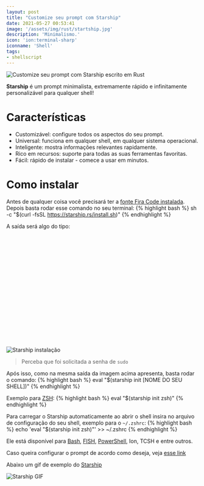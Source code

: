 ```yaml
---
layout: post
title: "Customize seu prompt com Starship"
date: 2021-05-27 00:53:41
image: '/assets/img/rust/startship.jpg'
description: 'Minimalismo.'
icon: 'ion:terminal-sharp'
iconname: 'Shell'
tags:
- shellscript
---
```


![Customize seu prompt com Starship escrito em Rust](/assets/img/rust/startship.jpg)

**Starship** é um prompt minimalista, extremamente rápido e infinitamente personalizável para qualquer shell!

# Características
+ Customizável: configure todos os aspectos do seu prompt.
+ Universal: funciona em qualquer shell, em qualquer sistema operacional.
+ Inteligente: mostra informações relevantes rapidamente.
+ Rico em recursos: suporte para todas as suas ferramentas favoritas.
+ Fácil: rápido de instalar - comece a usar em minutos.

# Como instalar
Antes de qualquer coisa você precisará ter a [fonte Fira Code instalada](https://github.com/terroo/fonts). Depois basta rodar esse comando no seu terminal:
{% highlight bash %}
sh -c "$(curl -fsSL https://starship.rs/install.sh)"
{% endhighlight %}

A saída será algo do tipo:

<!-- QUADRADO -->
<script async src="//pagead2.googlesyndication.com/pagead/js/adsbygoogle.js"></script>
<ins class="adsbygoogle"
style="display:inline-block;width:336px;height:280px"
data-ad-client="ca-pub-2838251107855362"
data-ad-slot="5351066970"></ins>
<script>
(adsbygoogle = window.adsbygoogle || []).push({});
</script>


![Starship instalação](/assets/img/rust/startship-instalation.jpg)
> Perceba que foi solicitada a senha de `sudo`

Após isso, como na mesma saída da imagem acima apresenta, basta rodar o comando:
{% highlight bash %}
eval "$(starship init [NOME DO SEU SHELL])"
{% endhighlight %}

Exemplo para [ZSH](https://terminalroot.com.br/2018/02/como-instalar-e-usar-o-shell-zsh-e-o-oh-my-zsh.html):
{% highlight bash %}
eval "$(starship init zsh)"
{% endhighlight %}

Para carregar o Starship automaticamente ao abrir o shell insira no arquivo de configuração do seu shell, exemplo para o `~/.zshrc`:
{% highlight bash %}
echo 'eval "$(starship init zsh)"' >> ~/.zshrc
{% endhighlight %}

Ele está disponível para [Bash](https://terminalroot.com.br/shell), [FISH](https://terminalroot.com.br/2018/01/fish-shell-mais-produtividade-no-seu-shell-script.html), [PowerShell](https://pt.wikipedia.org/wiki/PowerShell), Ion, TCSH e entre outros.

Caso queira configurar o prompt de acordo como deseja, veja [esse link](https://starship.rs/config/)

Abaixo um gif de exemplo do [Starship](https://starship.rs/)

![Starship GIF](/assets/img/rust/startship.gif)
